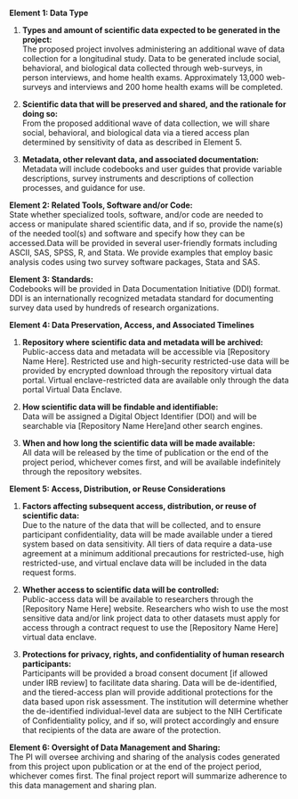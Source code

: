 **Element 1: Data Type**

1. **Types and amount of scientific data expected to be generated in the project:**  
   The proposed project involves administering an additional wave of data collection for a longitudinal study. Data to be generated include social, behavioral, and biological data collected through web-surveys, in person interviews, and home health exams. Approximately 13,000 web-surveys and interviews and 200 home health exams will be completed.

2. **Scientific data that will be preserved and shared, and the rationale for doing so:**  
   From the proposed additional wave of data collection, we will share social, behavioral, and biological data via a tiered access plan determined by sensitivity of data as described in Element 5.

3. **Metadata, other relevant data, and associated documentation:**  
   Metadata will include codebooks and user guides that provide variable descriptions, survey instruments and descriptions of collection processes, and guidance for use.

**Element 2: Related Tools, Software and/or Code:**  
 State whether specialized tools, software, and/or code are needed to access or manipulate shared scientific data, and if so, provide the name(s) of the needed tool(s) and software and specify how they can be accessed.Data will be provided in several user-friendly formats including ASCII, SAS, SPSS, R, and Stata. We provide examples that employ basic analysis codes using two survey software packages, Stata and SAS.

**Element 3: Standards:**  
 Codebooks will be provided in Data Documentation Initiative (DDI) format. DDI is an internationally recognized metadata standard for documenting survey data used by hundreds of research organizations.

**Element 4: Data Preservation, Access, and Associated Timelines**

1. **Repository where scientific data and metadata will be archived:**  
   Public-access data and metadata will be accessible via [Repository Name Here]. Restricted use and high-security restricted-use data will be provided by encrypted download through the repository virtual data portal. Virtual enclave-restricted data are available only through the data portal Virtual Data Enclave.

2. **How scientific data will be findable and identifiable:**  
   Data will be assigned a Digital Object Identifier (DOI) and will be searchable via [Repository Name Here]and other search engines.

3. **When and how long the scientific data will be made available:**  
   All data will be released by the time of publication or the end of the project period, whichever comes first, and will be available indefinitely through the repository websites.

**Element 5: Access, Distribution, or Reuse Considerations**

1. **Factors affecting subsequent access, distribution, or reuse of scientific data:**  
   Due to the nature of the data that will be collected, and to ensure participant confidentiality, data will be made available under a tiered system based on data sensitivity. All tiers of data require a data-use agreement at a minimum additional precautions for restricted-use, high restricted-use, and virtual enclave data will be included in the data request forms.

2. **Whether access to scientific data will be controlled:**  
   Public-access data will be available to researchers through the [Repository Name Here] website. Researchers who wish to use the most sensitive data and/or link project data to other datasets must apply for access through a contract request to use the [Repository Name Here] virtual data enclave.

3. **Protections for privacy, rights, and confidentiality of human research participants:**  
   Participants will be provided a broad consent document [if allowed under IRB review] to facilitate data sharing. Data will be de-identified, and the tiered-access plan will provide additional protections for the data based upon risk assessment. The institution will determine whether the de-identified individual-level data are subject to the NIH Certificate of Confidentiality policy, and if so, will protect accordingly and ensure that recipients of the data are aware of the protection.

**Element 6: Oversight of Data Management and Sharing:**  
 The PI will oversee archiving and sharing of the analysis codes generated from this project upon publication or at the end of the project period, whichever comes first. The final project report will summarize adherence to this data management and sharing plan.
